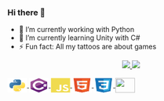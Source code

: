 ### Hi there 👋


- 🔭 I’m currently working with Python 
- 🌱 I’m currently learning Unity with C#
- ⚡ Fun fact: All my tattoos are about games

<div align="center">
  <a href="https://github.com/PabloVinii">
  <img height="180em" src="https://github-readme-stats.vercel.app/api?username=PabloVinii&show_icons=true&theme=dracula&include_all_commits=true&count_private=true"/>
  <img height="180em" src="https://github-readme-stats.vercel.app/api/top-langs/?username=PabloVinii&layout=compact&langs_count=7&theme=dracula"/>
</div>

<div style="display: inline_block"><br>
  <img align="center"  height="30" width="40" src="https://raw.githubusercontent.com/devicons/devicon/master/icons/python/python-original.svg">
  <img align="center"  height="30" width="40" src="https://raw.githubusercontent.com/devicons/devicon/master/icons/csharp/csharp-original.svg">
  <img align="center"  height="30" width="40" src="https://raw.githubusercontent.com/devicons/devicon/master/icons/javascript/javascript-plain.svg">
  <img align="center" height="30" width="40" src="https://raw.githubusercontent.com/devicons/devicon/master/icons/html5/html5-original.svg">
  <img align="center" height="30" width="40" src="https://raw.githubusercontent.com/devicons/devicon/master/icons/css3/css3-original.svg">
  <img align="center" background="white" height="30" width="40" src="https://cdn.jsdelivr.net/gh/devicons/devicon/icons/unrealengine/unrealengine-original.svg">

          


          

</div>
